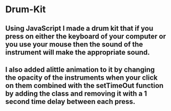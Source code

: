 # Drum-Kit
## Using JavaScript I made a drum kit that if you press on either the keyboard of your computer or you use your mouse then the sound of the instrument will make the appropriate sound.

## I also added alittle animation to it by changing the opacity of the instruments when your click on them combined with the setTimeOut function by adding the class and removing it with a 1 second time delay between each press.
